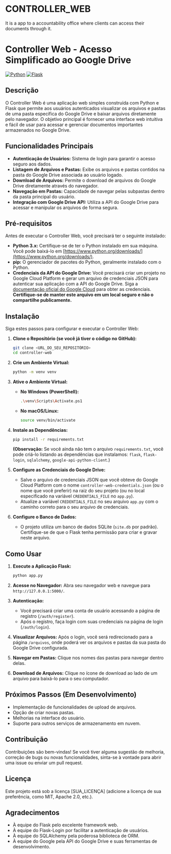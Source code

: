 # CONTROLLER_WEB
It is a app to a accountability office where clients can access their documents through it. 
# Controller Web - Acesso Simplificado ao Google Drive

[![Python](https://img.shields.io/badge/Python-3.x-blue.svg)](https://www.python.org/)
[![Flask](https://img.shields.io/badge/Flask-%23000000.svg?style=for-the-badge&logo=flask&logoColor=white)](https://flask.palletsprojects.com/)

## Descrição

O Controller Web é uma aplicação web simples construída com Python e Flask que permite aos usuários autenticados visualizar os arquivos e pastas de uma pasta específica do Google Drive e baixar arquivos diretamente pelo navegador. O objetivo principal é fornecer uma interface web intuitiva e fácil de usar para acessar e gerenciar documentos importantes armazenados no Google Drive.

## Funcionalidades Principais

* **Autenticação de Usuários:** Sistema de login para garantir o acesso seguro aos dados.
* **Listagem de Arquivos e Pastas:** Exibe os arquivos e pastas contidos na pasta do Google Drive associada ao usuário logado.
* **Download de Arquivos:** Permite o download de arquivos do Google Drive diretamente através do navegador.
* **Navegação em Pastas:** Capacidade de navegar pelas subpastas dentro da pasta principal do usuário.
* **Integração com Google Drive API:** Utiliza a API do Google Drive para acessar e manipular os arquivos de forma segura.

## Pré-requisitos

Antes de executar o Controller Web, você precisará ter o seguinte instalado:

* **Python 3.x:** Certifique-se de ter o Python instalado em sua máquina. Você pode baixá-lo em [https://www.python.org/downloads/](https://www.python.org/downloads/).
* **pip:** O gerenciador de pacotes do Python, geralmente instalado com o Python.
* **Credenciais da API do Google Drive:** Você precisará criar um projeto no Google Cloud Platform e gerar um arquivo de credenciais JSON para autenticar sua aplicação com a API do Google Drive. Siga a [documentação oficial do Google Cloud](https://developers.google.com/drive/api/v3/quickstart/python) para obter as credenciais. **Certifique-se de manter este arquivo em um local seguro e não o compartilhe publicamente.**

## Instalação

Siga estes passos para configurar e executar o Controller Web:

1.  **Clone o Repositório (se você já tiver o código no GitHub):**
    ```bash
    git clone <URL_DO_SEU_REPOSITÓRIO>
    cd controller-web
    ```

2.  **Crie um Ambiente Virtual:**
    ```bash
    python -m venv venv
    ```

3.  **Ative o Ambiente Virtual:**
    * **No Windows (PowerShell):**
        ```bash
        .\venv\Scripts\Activate.ps1
        ```
    * **No macOS/Linux:**
        ```bash
        source venv/bin/activate
        ```

4.  **Instale as Dependências:**
    ```bash
    pip install -r requirements.txt
    ```
    **(Observação:** Se você ainda não tem o arquivo `requirements.txt`, você pode criá-lo listando as dependências que instalamos: `flask`, `flask-login`, `sqlalchemy`, `google-api-python-client`.)

5.  **Configure as Credenciais do Google Drive:**
    * Salve o arquivo de credenciais JSON que você obteve do Google Cloud Platform com o nome `controller-web-credentials.json` (ou o nome que você preferir) na raiz do seu projeto (ou no local especificado na variável `CREDENTIALS_FILE` no `app.py`).
    * Atualize a variável `CREDENTIALS_FILE` no seu arquivo `app.py` com o caminho correto para o seu arquivo de credenciais.

6.  **Configure o Banco de Dados:**
    * O projeto utiliza um banco de dados SQLite (`site.db` por padrão). Certifique-se de que o Flask tenha permissão para criar e gravar neste arquivo.

## Como Usar

1.  **Execute a Aplicação Flask:**
    ```bash
    python app.py
    ```

2.  **Acesse no Navegador:**
    Abra seu navegador web e navegue para `http://127.0.0.1:5000/`.

3.  **Autenticação:**
    * Você precisará criar uma conta de usuário acessando a página de registro (`/auth/register`).
    * Após o registro, faça login com suas credenciais na página de login (`/auth/login`).

4.  **Visualizar Arquivos:**
    Após o login, você será redirecionado para a página `/arquivos`, onde poderá ver os arquivos e pastas da sua pasta do Google Drive configurada.

5.  **Navegar em Pastas:**
    Clique nos nomes das pastas para navegar dentro delas.

6.  **Download de Arquivos:**
    Clique no ícone de download ao lado de um arquivo para baixá-lo para o seu computador.

## Próximos Passos (Em Desenvolvimento)

* Implementação de funcionalidades de upload de arquivos.
* Opção de criar novas pastas.
* Melhorias na interface do usuário.
* Suporte para outros serviços de armazenamento em nuvem.

## Contribuição

Contribuições são bem-vindas! Se você tiver alguma sugestão de melhoria, correção de bugs ou novas funcionalidades, sinta-se à vontade para abrir uma issue ou enviar um pull request.

## Licença

Este projeto está sob a licença [SUA_LICENÇA] (adicione a licença de sua preferência, como MIT, Apache 2.0, etc.).

## Agradecimentos

* À equipe do Flask pelo excelente framework web.
* À equipe do Flask-Login por facilitar a autenticação de usuários.
* À equipe do SQLAlchemy pela poderosa biblioteca de ORM.
* À equipe do Google pela API do Google Drive e suas ferramentas de desenvolvimento.